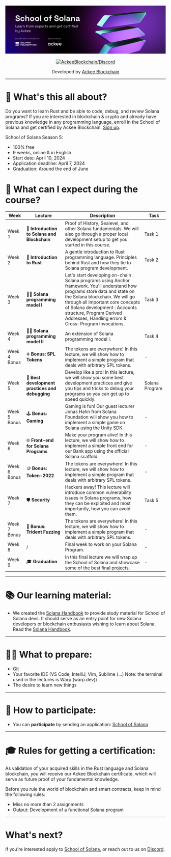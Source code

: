 
![School of Solana](https://github.com/School-of-Solana/.github/blob/main/assets/Season-5-Banner.png?raw=true)


<div align="center">

<a href="https://discord.gg/z3JVuZyFnp">
  <img src="https://discordapp.com/api/guilds/867746290678104064/widget.png?style=banner2" width="250" title="AckeeBlockchain/Discord">
</a>

Developed by [Ackee Blockchain](https://ackeeblockchain.com)
</div>

-----

<div align="left">
  
# 💜 What's this all about?
Do you want to learn Rust and be able to code, debug, and review Solana programs? If you are interested in blockchain & crypto and already have previous knowledge in any programming language, enroll in the School of Solana and get certified by Ackee Blockchain. [Sign up](https://ackee.xyz/school-of-solana).

School of Solana Season 5:
- 100% free
- 9 weeks, online & in English
- Start date: April 10, 2024
- Application deadline: April 7, 2024
- Graduation: Around the end of June




# 📝 What can I expect during the course?

|Week|Lecture|Description|Task|
|--|--|--|--|
|Week 1|👋 **Introduction to Solana and Blockchain**|Proof of History, Sealevel, and other Solana fundamentals. We will also go through a proper local development setup to get you started in this course.|Task 1|
|Week 2|🧡 **Introduction to Rust**|A gentle introduction to Rust programming language. Principles behind Rust and how they tie to Solana program development.|Task 2|
|Week 3|👩‍💻 **Solana programming model I**|Let's start developing on-chain Solana programs using Anchor framework. You'll understand how programs store data and state on the Solana blockchain. We will go through all important core concepts of Solana development : Accounts structure, Program Derived Addresses, Handling errors & Cross-Program Invocations.|Task 3|
|Week 4|👩‍💻 **Solana programming model II**|An extension of Solana programming model I.|Task 4|
|Week 4 Bonus|➕ **Bonus: SPL Tokens**|The tokens are everywhere! In this lecture, we will show how to implement a simple program that deals with arbitrary SPL tokens.|-|
|Week 5|🐛 **Best development practices and debugging**| Develop like a pro! In this lecture, we will show you some best development practices and give you tips and tricks to debug your programs so you can get up to speed quickly. |Solana Program|
|Week 5 Bonus|🕹️ **Bonus: Gaming**|Gaming is fun! Our guest lecturer Jonas Hahn from Solana Foundation will show you how to implement a simple game on Solana using the Unity SDK.|-|
|Week 6|🌐 **Front-end for Solana Programs**|Make your program alive! In this lecture, we will show how to implement a simple front end for our Bank app using the official Solana scaffold.|-|
|Week 6 Bonus|🪙 **Bonus: Token-2022**|The tokens are everywhere! In this lecture, we will show how to implement a simple program that deals with arbitrary SPL tokens.|-|
|Week 7|🛡️ **Security**|Hackers away! This lecture will introduce common vulnerability issues in Solana programs, how they can be exploited and most importantly, how you can avoid them.|Task 5|
|Week 7 Bonus|🔱 **Bonus: Trident Fuzzing**|The tokens are everywhere! In this lecture, we will show how to implement a simple program that deals with arbitrary SPL tokens.|-|
|Week 8|/|Final week to work on your Solana Program.|-|
|Week 9|🎓 **Graduation**|In this final lecture we will wrap up the School of Solana and showcase some of the best final projects.|-|

</div>

-----

# 📚 Our learning material:
- We created the [Solana Handbook](https://ackeeblockchain.com/solana-handbook.pdf) to provide study material for School of Solana devs. It should serve as an entry point for new Solana developers or blockchain enthusiasts wishing to learn about Solana. Read the [Solana Handbook](https://ackeeblockchain.com/solana-handbook.pdf).

-----

# 👩‍💻 What to prepare:
- Git
- Your favorite IDE (VS Code, IntelliJ, Vim, Sublime (...) Note: the terminal used in the lectures is Warp (warp.dev))
- The desire to learn new things

-----

# 🔬 How to participate:
- You can **participate** by sending an application: [School of Solana](https://ackee.xyz/school-of-solana)

-----

# 🎓 Rules for getting a certification:
As validation of your acquired skills in the Rust language and Solana blockchain, you will receive our Ackee Blockchain certificate, which will serve as future proof of your fundamental knowledge.

Before you rule the world of blockchain and smart contracts, keep in mind the following rules:
- Miss no more than 2 assignments
- Output: Development of a functional Solana program

-----

# What's next?
If you're interested apply to [School of Solana](https://school-of-solana.beehiiv.com/), or reach out to us on [Discord](https://discord.gg/z3JVuZyFnp).
